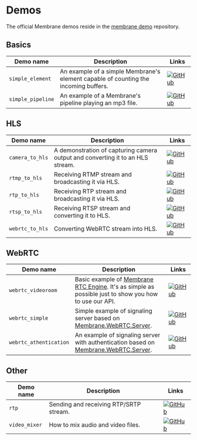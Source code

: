 # Demos
The official Membrane demos reside in the [membrane demo](https://github.com/membraneframework/membrane_demo) repository.


## Basics
| Demo name                   | Description                                                                            | Links                                                                                                                                                                                                                                                                                                                                                                                                                                                                |
| --------------------------- | -------------------------------------------------------------------------------------- | -------------------------------------------------------------------------------------------------------------------------------------------------------------------------------------------------------------------------------------------------------------------------------------------------------------------------------------------------------------------------------------------------------------------------------------------------------------------- |
| `simple_element`      | An example of a simple Membrane's element capable of counting the incoming buffers.                      | [![GitHub](https://api.iconify.design/octicon:logo-github-16.svg?color=gray&height=20)](https://github.com/membraneframework/membrane_demo/tree/master/simple_element)                                                                                |
| `simple_pipeline`    | An example of a Membrane's pipeline playing an mp3 file.                         | [![GitHub](https://api.iconify.design/octicon:logo-github-16.svg?color=gray&height=20)](https://github.com/membraneframework/membrane_demo/tree/master/simple_pipeline)                                                                        |

## HLS
| Demo name                   | Description                                                                            | Links                                                                                                                                                                                                                                                                                                                                                                                                                                                                |
| --------------------------- | -------------------------------------------------------------------------------------- | -------------------------------------------------------------------------------------------------------------------------------------------------------------------------------------------------------------------------------------------------------------------------------------------------------------------------------------------------------------------------------------------------------------------------------------------------------------------- |
| `camera_to_hls`      | A demonstration of capturing camera output and converting it to an HLS stream.                                                | [![GitHub](https://api.iconify.design/octicon:logo-github-16.svg?color=gray&height=20)](https://github.com/membraneframework/membrane_demo/tree/master/camera_to_hls)                                                                                |
| `rtmp_to_hls`      | Receiving RTMP stream and broadcasting it via HLS.                                           | [![GitHub](https://api.iconify.design/octicon:logo-github-16.svg?color=gray&height=20)](https://github.com/membraneframework/membrane_demo/tree/master/rtmp_to_hls) |
| `rtp_to_hls`     | Receiving RTP stream and broadcasting it via HLS.                                            | [![GitHub](https://api.iconify.design/octicon:logo-github-16.svg?color=gray&height=20)](https://github.com/membraneframework/membrane_demo/tree/master/rtp_to_hls)                                                                            |
| `rtsp_to_hls`  | Receiving RTSP stream and converting it to HLS.                                            | [![GitHub](https://api.iconify.design/octicon:logo-github-16.svg?color=gray&height=20)](https://github.com/membraneframework/membrane_demo/tree/master/rtsp_to_hls)                                                                |
| `webrtc_to_hls`      | Converting WebRTC stream into HLS.                                                                        | [![GitHub](https://api.iconify.design/octicon:logo-github-16.svg?color=gray&height=20)](https://github.com/membraneframework/membrane_demo/tree/master/webrtc_to_hls)                                                                                                                                                                                                                                                                                                              |

## WebRTC
| Demo name                   | Description                                                                            | Links                                                                                                                                                                                                                                                                                                                                                                                                                                                                |
| --------------------------- | -------------------------------------------------------------------------------------- | -------------------------------------------------------------------------------------------------------------------------------------------------------------------------------------------------------------------------------------------------------------------------------------------------------------------------------------------------------------------------------------------------------------------------------------------------------------------- |
| `webrtc_videoroom`      | Basic example of [Membrane RTC Engine](https://github.com/membraneframework/membrane_rtc_engine.git). It's as simple as possible just to show you how to use our API.                                                                        | [![GitHub](https://api.iconify.design/octicon:logo-github-16.svg?color=gray&height=20)](https://github.com/membraneframework/membrane_demo/tree/master/webrtc_videoroom)                                                                                                                                                                                                                                                                                                              |
| `webrtc_simple`      | Simple example of signaling server based on [Membrane.WebRTC.Server](https://github.com/membraneframework/webrtc-server.git). | [![GitHub](https://api.iconify.design/octicon:logo-github-16.svg?color=gray&height=20)](https://github.com/membraneframework/membrane_demo/tree/master/webrtc_simple)                                                                                                                                                                                                                                                                                                              |
| `webrtc_athentication`      | An example of signaling server with authentication based on [Membrane.WebRTC.Server](https://github.com/membraneframework/webrtc-server.git).                                                                        | [![GitHub](https://api.iconify.design/octicon:logo-github-16.svg?color=gray&height=20)](https://github.com/membraneframework/membrane_demo/tree/master/webrtc_authentication)                                                                                                                                                                                                                                                                                                              |

## Other
| Demo name                   | Description                                                                            | Links                                                                                                                                                                                                                                                                                                                                                                                                                                                                |
| --------------------------- | -------------------------------------------------------------------------------------- | -------------------------------------------------------------------------------------------------------------------------------------------------------------------------------------------------------------------------------------------------------------------------------------------------------------------------------------------------------------------------------------------------------------------------------------------------------------------- |
| `rtp`   | Sending and receiving RTP/SRTP stream.                                          | [![GitHub](https://api.iconify.design/octicon:logo-github-16.svg?color=gray&height=20)](https://github.com/membraneframework/membrane_demo/tree/master/rtp)                                                                    |
| `video_mixer` | How to mix audio and video files. | [![GitHub](https://api.iconify.design/octicon:logo-github-16.svg?color=gray&height=20)](https://github.com/membraneframework/membrane_demo/tree/master/video_mixer)                                                            |
